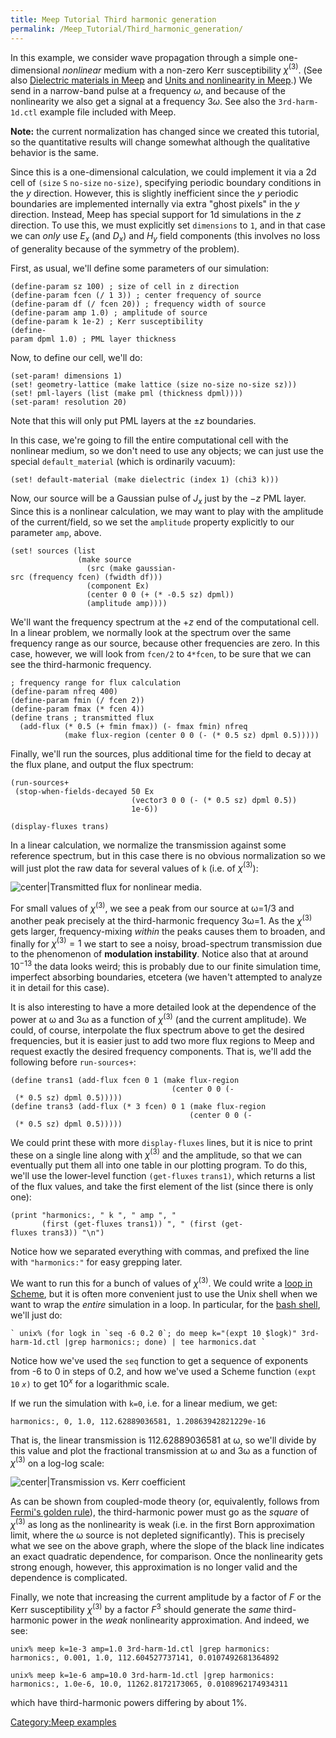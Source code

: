 ```yaml
---
title: Meep Tutorial Third harmonic generation
permalink: /Meep_Tutorial/Third_harmonic_generation/
---
```


In this example, we consider wave propagation through a simple one-dimensional *nonlinear* medium with a non-zero Kerr susceptibility $\chi^{(3)}$. (See also [Dielectric materials in Meep](Materials_in_Meep.md) and [Units and nonlinearity in Meep](Units_and_nonlinearity_in_Meep.md).) We send in a narrow-band pulse at a frequency $\omega$, and because of the nonlinearity we also get a signal at a frequency $3\omega$. See also the `3rd-harm-1d.ctl` example file included with Meep.

**Note:** the current normalization has changed since we created this tutorial, so the quantitative results will change somewhat although the qualitative behavior is the same.

Since this is a one-dimensional calculation, we could implement it via a 2d cell of `(size` `S` `no-size` `no-size)`, specifying periodic boundary conditions in the $y$ direction. However, this is slightly inefficient since the $y$ periodic boundaries are implemented internally via extra "ghost pixels" in the $y$ direction. Instead, Meep has special support for 1d simulations in the $z$ direction. To use this, we must explicitly set `dimensions` to `1`, and in that case we can *only* use $E_x$ (and $D_x$) and $H_y$ field components (this involves no loss of generality because of the symmetry of the problem).

First, as usual, we'll define some parameters of our simulation:

```
(define-param sz 100) ; size of cell in z direction
(define-param fcen (/ 1 3)) ; center frequency of source
(define-param df (/ fcen 20)) ; frequency width of source
(define-param amp 1.0) ; amplitude of source
(define-param k 1e-2) ; Kerr susceptibility
(define-param dpml 1.0) ; PML layer thickness                                   
```


Now, to define our cell, we'll do:

```
(set-param! dimensions 1)
(set! geometry-lattice (make lattice (size no-size no-size sz)))
(set! pml-layers (list (make pml (thickness dpml))))
(set-param! resolution 20)
```


Note that this will only put PML layers at the $\pm z$ boundaries.

In this case, we're going to fill the entire computational cell with the nonlinear medium, so we don't need to use any objects; we can just use the special `default_material` (which is ordinarily vacuum):

```
(set! default-material (make dielectric (index 1) (chi3 k)))
```


Now, our source will be a Gaussian pulse of $J_x$ just by the $-z$ PML layer. Since this is a nonlinear calculation, we may want to play with the amplitude of the current/field, so we set the `amplitude` property explicitly to our parameter `amp`, above.

```
(set! sources (list
               (make source
                 (src (make gaussian-src (frequency fcen) (fwidth df)))
                 (component Ex)
                 (center 0 0 (+ (* -0.5 sz) dpml))
                 (amplitude amp))))
```


We'll want the frequency spectrum at the $+z$ end of the computational cell. In a linear problem, we normally look at the spectrum over the same frequency range as our source, because other frequencies are zero. In this case, however, we will look from `fcen/2` to `4*fcen`, to be sure that we can see the third-harmonic frequency.

```
; frequency range for flux calculation                                          
(define-param nfreq 400)
(define-param fmin (/ fcen 2))
(define-param fmax (* fcen 4))
(define trans ; transmitted flux                                                
  (add-flux (* 0.5 (+ fmin fmax)) (- fmax fmin) nfreq
            (make flux-region (center 0 0 (- (* 0.5 sz) dpml 0.5)))))
```


Finally, we'll run the sources, plus additional time for the field to decay at the flux plane, and output the flux spectrum:

```
(run-sources+
 (stop-when-fields-decayed 50 Ex
                           (vector3 0 0 (- (* 0.5 sz) dpml 0.5))
                           1e-6))
```


```
(display-fluxes trans)
```


In a linear calculation, we normalize the transmission against some reference spectrum, but in this case there is no obvious normalization so we will just plot the raw data for several values of `k` (i.e. of $\chi^{(3)}$):


![center|Transmitted flux for nonlinear media.](images/3rd-harm-1d-flux.png)



For small values of $\chi^{(3)}$, we see a peak from our source at ω=1/3 and another peak precisely at the third-harmonic frequency 3ω=1. As the $\chi^{(3)}$ gets larger, frequency-mixing *within* the peaks causes them to broaden, and finally for $\chi^{(3)}=1$ we start to see a noisy, broad-spectrum transmission due to the phenomenon of **modulation instability**. Notice also that at around $10^{-13}$ the data looks weird; this is probably due to our finite simulation time, imperfect absorbing boundaries, etcetera (we haven't attempted to analyze it in detail for this case).

It is also interesting to have a more detailed look at the dependence of the power at ω and 3ω as a function of $\chi^{(3)}$ (and the current amplitude). We could, of course, interpolate the flux spectrum above to get the desired frequencies, but it is easier just to add two more flux regions to Meep and request exactly the desired frequency components. That is, we'll add the following before `run-sources+`:

```
(define trans1 (add-flux fcen 0 1 (make flux-region
                                    (center 0 0 (- (* 0.5 sz) dpml 0.5)))))
(define trans3 (add-flux (* 3 fcen) 0 1 (make flux-region
                                        (center 0 0 (- (* 0.5 sz) dpml 0.5)))))
```


We could print these with more `display-fluxes` lines, but it is nice to print these on a single line along with $\chi^{(3)}$ and the amplitude, so that we can eventually put them all into one table in our plotting program. To do this, we'll use the lower-level function `(get-fluxes` `trans1)`, which returns a list of the flux values, and take the first element of the list (since there is only one):

```
(print "harmonics:, " k ", " amp ", "
       (first (get-fluxes trans1)) ", " (first (get-fluxes trans3)) "\n")
```


Notice how we separated everything with commas, and prefixed the line with `"harmonics:"` for easy grepping later.

We want to run this for a bunch of values of $\chi^{(3)}$. We could write a [loop in Scheme](Guile_and_Scheme_links#How_to_write_a_loop_in_Scheme.md), but it is often more convenient just to use the Unix shell when we want to wrap the *entire* simulation in a loop. In particular, for the [bash shell](https://en.wikipedia.org/wiki/Bash), we'll just do:

```
` unix% (for logk in `seq -6 0.2 0`; do meep k="(expt 10 $logk)" 3rd-harm-1d.ctl |grep harmonics:; done) | tee harmonics.dat `
```


Notice how we've used the `seq` function to get a sequence of exponents from -6 to 0 in steps of 0.2, and how we've used a Scheme function `(expt` `10` *`x`*`)` to get $10^x$ for a logarithmic scale.

If we run the simulation with `k=0`, i.e. for a linear medium, we get:

```
harmonics:, 0, 1.0, 112.62889036581, 1.20863942821229e-16
```


That is, the linear transmission is 112.62889036581 at ω, so we'll divide by this value and plot the fractional transmission at ω and 3ω as a function of $\chi^{(3)}$ on a log-log scale:


![center|Transmission vs. Kerr coefficient](images/3rd-harm-1d-vs-chi.png)



As can be shown from coupled-mode theory (or, equivalently, follows from [Fermi's golden rule](https://en.wikipedia.org/wiki/Fermi's_golden_rule)), the third-harmonic power must go as the *square* of $\chi^{(3)}$ as long as the nonlinearity is weak (i.e. in the first Born approximation limit, where the ω source is not depleted significantly). This is precisely what we see on the above graph, where the slope of the black line indicates an exact quadratic dependence, for comparison. Once the nonlinearity gets strong enough, however, this approximation is no longer valid and the dependence is complicated.

Finally, we note that increasing the current amplitude by a factor of $F$ or the Kerr susceptibility $\chi^{(3)}$ by a factor $F^3$ should generate the *same* third-harmonic power in the *weak* nonlinearity approximation. And indeed, we see:

```
unix% meep k=1e-3 amp=1.0 3rd-harm-1d.ctl |grep harmonics:
harmonics:, 0.001, 1.0, 112.604527737141, 0.0107492681364892
```


```
unix% meep k=1e-6 amp=10.0 3rd-harm-1d.ctl |grep harmonics:
harmonics:, 1.0e-6, 10.0, 11262.8172173065, 0.0108962174934311
```


which have third-harmonic powers differing by about 1%.

[Category:Meep examples](Meep_examples.md)
